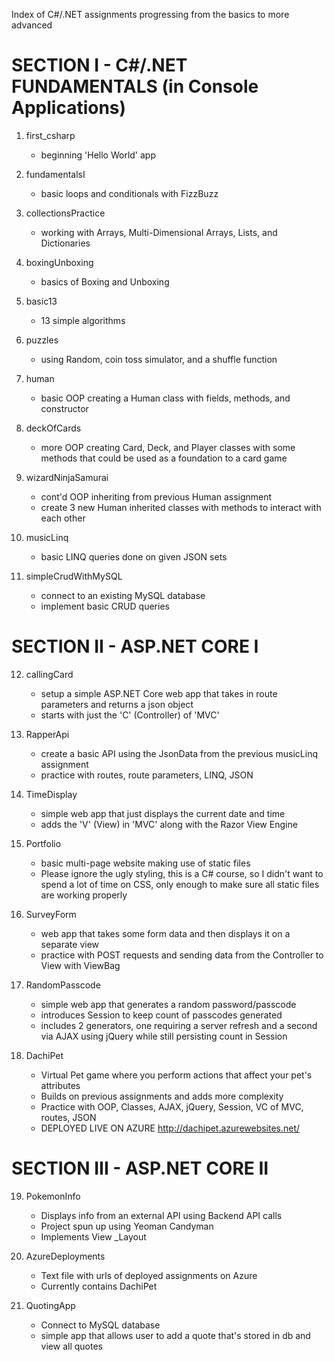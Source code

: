 Index of C#/.NET assignments progressing from the basics to more advanced

SECTION I - C#/.NET FUNDAMENTALS  (in Console Applications)
===========================================================

  1. first_csharp
  		- beginning 'Hello World' app

  2. fundamentalsI
  		- basic loops and conditionals with FizzBuzz

  3. collectionsPractice
  		- working with Arrays, Multi-Dimensional Arrays, Lists, and Dictionaries

  4. boxingUnboxing
  		- basics of Boxing and Unboxing

  5. basic13
  		- 13 simple algorithms

  6. puzzles
  		- using Random, coin toss simulator, and a shuffle function

  7. human
  		- basic OOP creating a Human class with fields, methods, and constructor

  8. deckOfCards
  		- more OOP creating Card, Deck, and Player classes with some methods that could be 		used as a foundation to a card game

  9. wizardNinjaSamurai
  		- cont'd OOP inheriting from previous Human assignment
  		- create 3 new Human inherited classes with methods to interact with each other

 10. musicLinq
      - basic LINQ queries done on given JSON sets

 11. simpleCrudWithMySQL
      - connect to an existing MySQL database
      - implement basic CRUD queries


 SECTION II - ASP.NET CORE I
 ==================================================================

 12. callingCard
      - setup a simple ASP.NET Core web app that takes in route parameters and returns a json object
      - starts with just the 'C' (Controller) of 'MVC'

 13. RapperApi
      - create a basic API using the JsonData from the previous musicLinq assignment
      - practice with routes, route parameters, LINQ, JSON

 14. TimeDisplay
      - simple web app that just displays the current date and time
      - adds the 'V' (View) in 'MVC' along with the Razor View Engine

 15. Portfolio
      - basic multi-page website making use of static files
      - Please ignore the ugly styling, this is a C# course, so I didn't want to spend a lot of time on CSS, only enough to make sure all static files are working properly

 16. SurveyForm
      - web app that takes some form data and then displays it on a separate view
      - practice with POST requests and sending data from the Controller to View with ViewBag

 17. RandomPasscode
      - simple web app that generates a random password/passcode
      - introduces Session to keep count of passcodes generated
      - includes 2 generators, one requiring a server refresh and a second via AJAX using jQuery while still persisting count in Session

 18. DachiPet
      - Virtual Pet game where you perform actions that affect your pet's attributes
      - Builds on previous assignments and adds more complexity
      - Practice with OOP, Classes, AJAX, jQuery, Session, VC of MVC, routes, JSON
      - DEPLOYED LIVE ON AZURE   http://dachipet.azurewebsites.net/


 SECTION III - ASP.NET CORE II
 ==================================================================

 19. PokemonInfo
      - Displays info from an external API using Backend API calls
      - Project spun up using Yeoman Candyman
      - Implements View _Layout

 20. AzureDeployments
      - Text file with urls of deployed assignments on Azure
      - Currently contains DachiPet

 21. QuotingApp
      - Connect to MySQL database
      - simple app that allows user to add a quote that's stored in db and view all quotes


